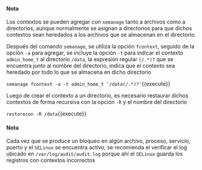 #### Nota
Los contextos se pueden agregar con `semanage` tanto a archivos como a directorios, aunque normalmente se asignan a directorios para que dichos contextos sean heredados a los archivos que se almacenan en el directorio.

Después del comando `semanage`, se utiliza la opción `fcontext`, seguido de la opción `-a` para agregar, se incluye la opción `-t` para indicar el contexto `admin_home_t` al directorio `/data`, la expresión regular `(/.*)?` que se encuentra junto al nombre del directorio, indica que el contexto sea heredado por todo lo que se almacena en dicho directorio 

`semanage fcontext -a -t admin_home_t '/data(/.*)?'`{{execute}}

Luego de crear el contexto a un directorio, es necesario restaurar dichos contextos de forma recursiva con la opción `-R` y el nombre del directorio

`restorecon -R /data`{{execute}}

#### Nota
Cada vez que se produce un bloqueo en algún archivo, proceso, servicio, puerto y el `SELinux` se encuentra activo, se recomienda el verificar el log ubicado en `/var/log/audit/audit.log` porque ahí el `SELinux` guarda los registros con contextos incorrectos
